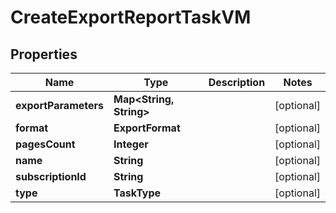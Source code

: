 

# CreateExportReportTaskVM


## Properties

Name | Type | Description | Notes
------------ | ------------- | ------------- | -------------
**exportParameters** | **Map&lt;String, String&gt;** |  |  [optional]
**format** | **ExportFormat** |  |  [optional]
**pagesCount** | **Integer** |  |  [optional]
**name** | **String** |  |  [optional]
**subscriptionId** | **String** |  |  [optional]
**type** | **TaskType** |  |  [optional]



